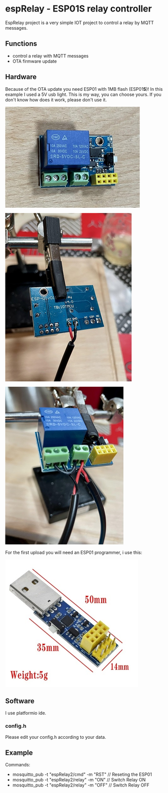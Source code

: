 # espRelay - ESP01S relay controller

EspRelay project is a very simple IOT project to control a relay by MQTT messages.

## Functions

- control a relay with MQTT messages
- OTA firmware update

## Hardware

Because of the OTA update you need ESP01 with 1MB flash (ESP01**S**)! In this example I used a 5V usb light. This is my way, you can choose yours. If you don't know how does it work, please don't use it.

![ESP01S](https://github.com/VorosEgyes/espRelay/blob/master/docs/esp01.JPG)

![esp02](https://github.com/VorosEgyes/espRelay/blob/master/docs/esp02.jpg)

![esp03](https://github.com/VorosEgyes/espRelay/blob/master/docs/esp03.jpg)

For the first upload you will need an ESP01 programmer, i use this:

![ESP01programmer](https://github.com/VorosEgyes/espRelay/blob/master/docs/ESP01programmer.jpg)

## Software

I use platformio ide.

### config.h

Please edit your config.h according to your data.

## Example

Commands:
- mosquitto_pub -t "espRelay2/cmd" -m "RST"   // Reseting the ESP01
- mosquitto_pub -t "espRelay2/relay" -m "ON"  // Switch Relay ON
- mosquitto_pub -t "espRelay2/relay" -m "OFF" // Switch Relay OFF
